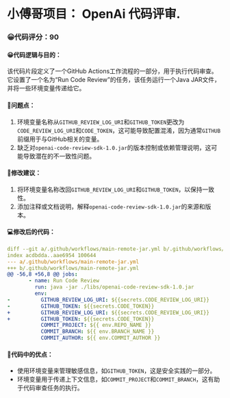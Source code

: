 # 小傅哥项目： OpenAi 代码评审.
### 😀代码评分：90
#### 😀代码逻辑与目的：
该代码片段定义了一个GitHub Actions工作流程的一部分，用于执行代码审查。它设置了一个名为“Run Code Review”的任务，该任务运行一个Java JAR文件，并将一些环境变量传递给它。

#### 🤔问题点：
1. 环境变量名称从`GITHUB_REVIEW_LOG_URI`和`GITHUB_TOKEN`更改为`CODE_REVIEW_LOG_URI`和`CODE_TOKEN`，这可能导致配置混淆，因为通常`GITHUB`前缀用于与GitHub相关的变量。
2. 缺乏对`openai-code-review-sdk-1.0.jar`的版本控制或依赖管理说明，这可能导致潜在的不一致性问题。

#### 🎯修改建议：
1. 将环境变量名称改回`GITHUB_REVIEW_LOG_URI`和`GITHUB_TOKEN`，以保持一致性。
2. 添加注释或文档说明，解释`openai-code-review-sdk-1.0.jar`的来源和版本。

#### 💻修改后的代码：
```yaml
diff --git a/.github/workflows/main-remote-jar.yml b/.github/workflows/main-remote-jar.yml
index acdbdda..aae6954 100644
--- a/.github/workflows/main-remote-jar.yml
+++ b/.github/workflows/main-remote-jar.yml
@@ -56,8 +56,8 @@ jobs:
       - name: Run Code Review
         run: java -jar ./libs/openai-code-review-sdk-1.0.jar
         env:
-          GITHUB_REVIEW_LOG_URI: ${{secrets.CODE_REVIEW_LOG_URI}}
-          GITHUB_TOKEN: ${{secrets.CODE_TOKEN}}
+          GITHUB_REVIEW_LOG_URI: ${{secrets.CODE_REVIEW_LOG_URI}}
+          GITHUB_TOKEN: ${{secrets.CODE_TOKEN}}
           COMMIT_PROJECT: ${{ env.REPO_NAME }}
           COMMIT_BRANCH: ${{ env.BRANCH_NAME }}
           COMMIT_AUTHOR: ${{ env.COMMIT_AUTHOR }}         
```

#### 🌟代码中的优点：
- 使用环境变量来管理敏感信息，如`GITHUB_TOKEN`，这是安全实践的一部分。
- 环境变量用于传递上下文信息，如`COMMIT_PROJECT`和`COMMIT_BRANCH`，这有助于代码审查任务的执行。